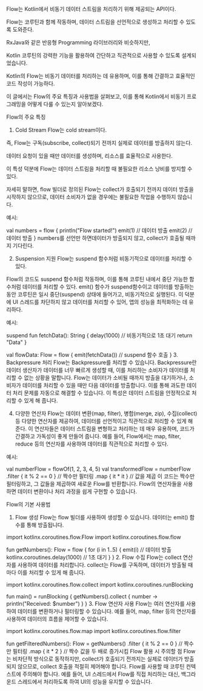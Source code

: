 Flow는 Kotlin에서 비동기 데이터 스트림을 처리하기 위해 제공되는 API이다.

Flow는 코루틴과 함께 작동하며, 데이터 스트림을 선언적으로 생성하고 처리할 수 있도록 도와준다.

RxJava와 같은 반응형 Programming 라이브러리와 비슷하지만,

Kotlin 코루틴의 강력한 기능을 활용하여 간단하고 직관적으로 사용할 수 있도록 설계되었습니다.

Kotlin의 Flow는 비동기 데이터를 처리하는 데 유용하며, 이를 통해 간결하고 효율적인 코드 작성이 가능하다.

이 글에서는 Flow의 주요 특징과 사용법을 살펴보고, 이를 통해 Kotlin에서 비동기 프로그래밍을 어떻게 다룰 수 있는지 알아보겠다.

Flow의 주요 특징
1. Cold Stream
Flow는 cold stream이다.



즉, Flow는 구독(subscribe, collect)되기 전까지 실제로 데이터를 방출하지 않는다.

데이터 요청이 있을 때만 데이터를 생성하며, 리소스를 효율적으로 사용한다.

이 특성 덕분에 Flow는 데이터 스트림을 처리할 때 불필요한 리소스 낭비를 방지할 수 있다.

자세히 말하면, flow 빌더로 정의된 Flow는 collect가 호출되기 전까지 데이터 방출을 시작하지 않으므로, 데이터 소비자가 없을 경우에는 불필요한 작업을 수행하지 않습니다.

예시:

val numbers = flow {
    println("Flow started!")
    emit(1) // 데이터 방출
    emit(2) // 데이터 방출
}
numbers를 선언만 하면데이터가 방출되지 않고, collect가 호출될 때까지 기다린다.

2. Suspension 지원
Flow는 suspend 함수처럼 비동기적으로 데이터를 처리할 수 있다.



Flow의 코드도 suspend 함수처럼 작동하며, 이를 통해 코루틴 내에서 중단 가능한 함수처럼 데이터를 처리할 수 있다. emit() 함수가 suspend함수이고 데이터를 방출하는 동안 코루틴은 일시 중단(suspend) 상태에 들어가고, 비동기적으로 실행된다. 이 덕분에 UI 스레드를 차단하지 않고 데이터를 처리할 수 있어, 앱의 성능을 최적화하는 데 유리하다.

예시:

suspend fun fetchData(): String {
    delay(1000) // 비동기적으로 1초 대기
    return "Data"
}

val flowData: Flow<String> = flow {
    emit(fetchData()) // suspend 함수 호출
}
3. Backpressure 처리
Flow는 Backpressure를 처리할 수 있습니다. Backpressure란 데이터 생산자가 데이터를 너무 빠르게 생성할 때, 이를 처리하는 소비자가 데이터를 처리할 수 없는 상황을 말합니다. Flow는 데이터가 소비될 때까지 방출을 대기하거나, 소비자가 데이터를 처리할 수 있을 때만 다음 데이터를 방출합니다. 이를 통해 과도한 데이터 처리 문제를 자동으로 해결할 수 있습니다. 이 특성은 데이터 스트림을 안정적으로 처리할 수 있게 해 줍니다.



4. 다양한 연산자
Flow는 데이터 변환(map, filter), 병합(merge, zip), 수집(collect) 등 다양한 연산자를 제공하여, 데이터를 선언적이고 직관적으로 처리할 수 있게 해 준다. 이 연산자들은 데이터 스트림을 변형하고 처리하는 데 매우 유용하며, 코드가 간결하고 가독성이 좋게 만들어 줍니다. 예를 들어, Flow에서는 map, filter, reduce 등의 연산자를 사용하여 데이터를 직관적으로 처리할 수 있다.

예시:

val numberFlow = flowOf(1, 2, 3, 4, 5)
val transformedFlow = numberFlow
    .filter { it % 2 == 0 } // 짝수만 필터링
    .map { it * it } // 값을 제곱
이 코드는 짝수만 필터링하고, 그 값들을 제곱하여 새로운 Flow를 반환합니다. Flow의 연산자들을 사용하면 데이터 변환이나 처리 과정을 쉽게 구현할 수 있습니다.

Flow의 기본 사용법
1. Flow 생성
Flow는 flow 빌더를 사용하여 생성할 수 있습니다. 데이터는 emit() 함수를 통해 방출됩니다.

import kotlinx.coroutines.flow.Flow
import kotlinx.coroutines.flow.flow

fun getNumbers(): Flow<Int> = flow {
    for (i in 1..5) {
        emit(i) // 데이터 방출
        kotlinx.coroutines.delay(1000) // 1초 대기
    }
}
2. Flow 수집
Flow는 collect 연산자를 사용하여 데이터를 처리합니다. collect는 Flow를 구독하며, 데이터가 방출될 때마다 이를 처리할 수 있게 해 줍니다.

import kotlinx.coroutines.flow.collect
import kotlinx.coroutines.runBlocking

fun main() = runBlocking {
    getNumbers().collect { number ->
        println("Received: $number")
    }
}
3. Flow 연산자 사용
Flow는 여러 연산자를 사용하여 데이터를 변환하거나 필터링할 수 있습니다. 예를 들어, map, filter 등의 연산자를 사용하여 데이터의 흐름을 제어할 수 있습니다.

import kotlinx.coroutines.flow.map
import kotlinx.coroutines.flow.filter

fun getFilteredNumbers(): Flow<Int> = getNumbers()
    .filter { it % 2 == 0 } // 짝수만 필터링
    .map { it * 2 } // 짝수 값을 두 배로 증가시킴
Flow 활용 시 주의할 점
Flow는 비차단적 방식으로 동작하지만, collect가 호출되기 전까지는 실제로 데이터가 방출되지 않으므로, collect 호출을 적절히 제어해야 합니다.
Flow를 사용할 때 코루틴 컨텍스트에 주의해야 합니다. 예를 들어, UI 스레드에서 Flow를 직접 처리하는 대신, 백그라운드 스레드에서 처리하도록 하여 UI의 성능을 유지할 수 있습니다.
